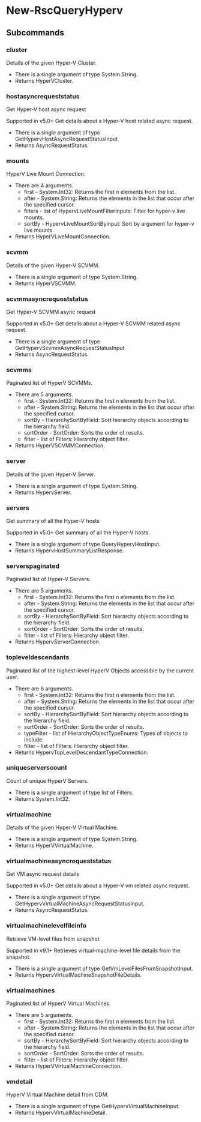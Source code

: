 # New-RscQueryHyperv
## Subcommands
### cluster
Details of the given Hyper-V Cluster.

- There is a single argument of type System.String.
- Returns HyperVCluster.
### hostasyncrequeststatus
Get Hyper-V host async request

Supported in v5.0+
Get details about a Hyper-V host related async request.

- There is a single argument of type GetHypervHostAsyncRequestStatusInput.
- Returns AsyncRequestStatus.
### mounts
HyperV Live Mount Connection.

- There are 4 arguments.
    - first - System.Int32: Returns the first n elements from the list.
    - after - System.String: Returns the elements in the list that occur after the specified cursor.
    - filters - list of HypervLiveMountFilterInputs: Filter for hyper-v live mounts.
    - sortBy - HypervLiveMountSortByInput: Sort by argument for hyper-v live mounts.
- Returns HyperVLiveMountConnection.
### scvmm
Details of the given Hyper-V SCVMM.

- There is a single argument of type System.String.
- Returns HyperVSCVMM.
### scvmmasyncrequeststatus
Get Hyper-V SCVMM async request

Supported in v5.0+
Get details about a Hyper-V SCVMM related async request.

- There is a single argument of type GetHypervScvmmAsyncRequestStatusInput.
- Returns AsyncRequestStatus.
### scvmms
Paginated list of HyperV SCVMMs.

- There are 5 arguments.
    - first - System.Int32: Returns the first n elements from the list.
    - after - System.String: Returns the elements in the list that occur after the specified cursor.
    - sortBy - HierarchySortByField: Sort hierarchy objects according to the hierarchy field.
    - sortOrder - SortOrder: Sorts the order of results.
    - filter - list of Filters: Hierarchy object filter.
- Returns HyperVSCVMMConnection.
### server
Details of the given Hyper-V Server.

- There is a single argument of type System.String.
- Returns HypervServer.
### servers
Get summary of all the Hyper-V hosts

Supported in v5.0+
Get summary of all the Hyper-V hosts.

- There is a single argument of type QueryHypervHostInput.
- Returns HypervHostSummaryListResponse.
### serverspaginated
Paginated list of Hyper-V Servers.

- There are 5 arguments.
    - first - System.Int32: Returns the first n elements from the list.
    - after - System.String: Returns the elements in the list that occur after the specified cursor.
    - sortBy - HierarchySortByField: Sort hierarchy objects according to the hierarchy field.
    - sortOrder - SortOrder: Sorts the order of results.
    - filter - list of Filters: Hierarchy object filter.
- Returns HypervServerConnection.
### topleveldescendants
Paginated list of the highest-level HyperV Objects accessible by the current user.

- There are 6 arguments.
    - first - System.Int32: Returns the first n elements from the list.
    - after - System.String: Returns the elements in the list that occur after the specified cursor.
    - sortBy - HierarchySortByField: Sort hierarchy objects according to the hierarchy field.
    - sortOrder - SortOrder: Sorts the order of results.
    - typeFilter - list of HierarchyObjectTypeEnums: Types of objects to include.
    - filter - list of Filters: Hierarchy object filter.
- Returns HypervTopLevelDescendantTypeConnection.
### uniqueserverscount
Count of unique HyperV Servers.

- There is a single argument of type list of Filters.
- Returns System.Int32.
### virtualmachine
Details of the given Hyper-V Virtual Machine.

- There is a single argument of type System.String.
- Returns HyperVVirtualMachine.
### virtualmachineasyncrequeststatus
Get VM async request details

Supported in v5.0+
Get details about a Hyper-V vm related async request.

- There is a single argument of type GetHypervVirtualMachineAsyncRequestStatusInput.
- Returns AsyncRequestStatus.
### virtualmachinelevelfileinfo
Retrieve VM-level files from snapshot

Supported in v9.1+
Retrieves virtual-machine-level file details from the snapshot.

- There is a single argument of type GetVmLevelFilesFromSnapshotInput.
- Returns HypervVirtualMachineSnapshotFileDetails.
### virtualmachines
Paginated list of HyperV Virtual Machines.

- There are 5 arguments.
    - first - System.Int32: Returns the first n elements from the list.
    - after - System.String: Returns the elements in the list that occur after the specified cursor.
    - sortBy - HierarchySortByField: Sort hierarchy objects according to the hierarchy field.
    - sortOrder - SortOrder: Sorts the order of results.
    - filter - list of Filters: Hierarchy object filter.
- Returns HyperVVirtualMachineConnection.
### vmdetail
HyperV Virtual Machine detail from CDM.

- There is a single argument of type GetHypervVirtualMachineInput.
- Returns HypervVirtualMachineDetail.
